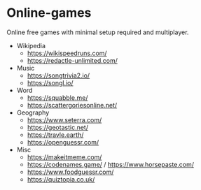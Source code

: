 # Online-games

Online free games with minimal setup required and multiplayer.

- Wikipedia
  - https://wikispeedruns.com/
  - https://redactle-unlimited.com/
- Music
  - https://songtrivia2.io/
  - https://songl.io/
- Word
  - https://squabble.me/
  - https://scattergoriesonline.net/
- Geography
  - https://www.seterra.com/
  - https://geotastic.net/
  - https://travle.earth/
  - https://openguessr.com/
- Misc
  - https://makeitmeme.com/
  - https://codenames.game/ / https://www.horsepaste.com/
  - https://www.foodguessr.com/
  - https://quiztopia.co.uk/
